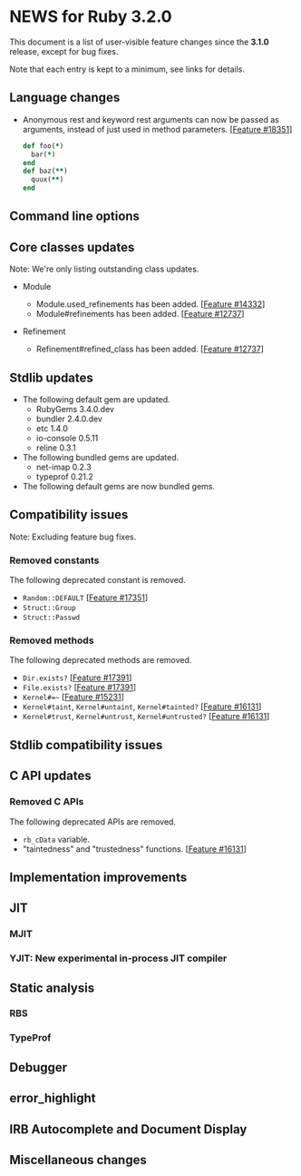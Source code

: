# NEWS for Ruby 3.2.0

This document is a list of user-visible feature changes
since the **3.1.0** release, except for bug fixes.

Note that each entry is kept to a minimum, see links for details.

## Language changes

* Anonymous rest and keyword rest arguments can now be passed as
  arguments, instead of just used in method parameters.
  [[Feature #18351]]

    ```ruby
    def foo(*)
      bar(*)
    end
    def baz(**)
      quux(**)
    end
    ```

## Command line options

## Core classes updates

Note: We're only listing outstanding class updates.

* Module
    * Module.used_refinements has been added. [[Feature #14332]]
    * Module#refinements has been added. [[Feature #12737]]

* Refinement
    * Refinement#refined_class has been added. [[Feature #12737]]

## Stdlib updates

*   The following default gem are updated.
    * RubyGems 3.4.0.dev
    * bundler 2.4.0.dev
    * etc 1.4.0
    * io-console 0.5.11
    * reline 0.3.1
*   The following bundled gems are updated.
    * net-imap 0.2.3
    * typeprof 0.21.2
*   The following default gems are now bundled gems.

## Compatibility issues

Note: Excluding feature bug fixes.

### Removed constants

The following deprecated constant is removed.

* `Random::DEFAULT` [[Feature #17351]]
* `Struct::Group`
* `Struct::Passwd`

### Removed methods

The following deprecated methods are removed.

* `Dir.exists?` [[Feature #17391]]
* `File.exists?` [[Feature #17391]]
* `Kernel#=~` [[Feature #15231]]
* `Kernel#taint`, `Kernel#untaint`, `Kernel#tainted?`
  [[Feature #16131]]
* `Kernel#trust`, `Kernel#untrust`, `Kernel#untrusted?`
  [[Feature #16131]]

## Stdlib compatibility issues

## C API updates

### Removed C APIs

The following deprecated APIs are removed.

* `rb_cData` variable.
* "taintedness" and "trustedness" functions. [[Feature #16131]]

## Implementation improvements

## JIT

### MJIT

### YJIT: New experimental in-process JIT compiler

## Static analysis

### RBS

### TypeProf

## Debugger

## error_highlight

## IRB Autocomplete and Document Display

## Miscellaneous changes

[Feature #12737]: https://bugs.ruby-lang.org/issues/12737
[Feature #14332]: https://bugs.ruby-lang.org/issues/14332
[Feature #15231]: https://bugs.ruby-lang.org/issues/15231
[Feature #16131]: https://bugs.ruby-lang.org/issues/16131
[Feature #17351]: https://bugs.ruby-lang.org/issues/17351
[Feature #17391]: https://bugs.ruby-lang.org/issues/17391
[Feature #18351]: https://bugs.ruby-lang.org/issues/18351
